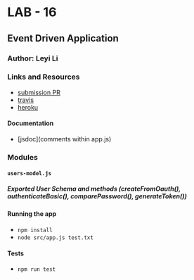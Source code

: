 # LAB - 16

## Event Driven Application

### Author: Leyi Li


### Links and Resources
* [submission PR](https://github.com/401-advanced-javascript-leyla/lab-16/pulls)
* [travis](https://travis-ci.com/401-advanced-javascript-leyla/lab-16)
* [heroku](https://lab-16-leyla.herokuapp.com/)

#### Documentation
* [jsdoc](comments within app.js) 

### Modules
#### `users-model.js`
##### Exported User Schema and methods (createFromOauth(), authenticateBasic(), comparePassword(), generateToken())


#### Running the app
* `npm install`
* `node src/app.js test.txt`

  
#### Tests
* `npm run test`


